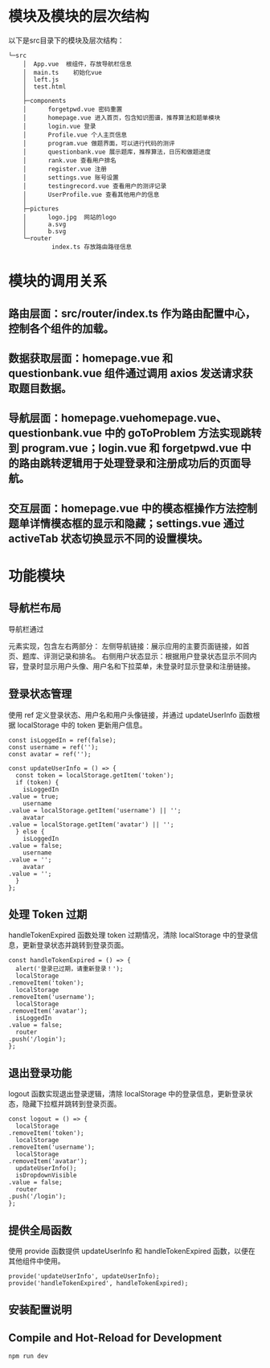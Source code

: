 # 模块及模块的层次结构
以下是src目录下的模块及层次结构：
```
└─src
    │  App.vue  根组件，存放导航栏信息
    │  main.ts    初始化vue
    │  left.js
    │  test.html
    │  
    ├─components
    │      forgetpwd.vue 密码重置
    │      homepage.vue 进入首页，包含知识图谱，推荐算法和题单模块
    │      login.vue 登录
    │      Profile.vue 个人主页信息
    │      program.vue 做题界面，可以进行代码的测评
    │      questionbank.vue 展示题库，推荐算法，日历和做题进度
    │      rank.vue 查看用户排名
    │      register.vue 注册
    │      settings.vue 账号设置
    │      testingrecord.vue 查看用户的测评记录
    │      UserProfile.vue 查看其他用户的信息
    │      
    ├─pictures
    │      logo.jpg  网站的logo
    │      a.svg
    │      b.svg
    └─router
            index.ts 存放路由路径信息
```
# 模块的调用关系
## 路由层面：src/router/index.ts 作为路由配置中心，控制各个组件的加载。
## 数据获取层面：homepage.vue 和 questionbank.vue 组件通过调用 axios 发送请求获取题目数据。
## 导航层面：homepage.vuehomepage.vue、questionbank.vue 中的 goToProblem 方法实现跳转到 program.vue；login.vue 和 forgetpwd.vue 中的路由跳转逻辑用于处理登录和注册成功后的页面导航。
## 交互层面：homepage.vue 中的模态框操作方法控制题单详情模态框的显示和隐藏；settings.vue 通过 activeTab 状态切换显示不同的设置模块。

# 功能模块
## 导航栏布局
导航栏通过 <nav> 元素实现，包含左右两部分：
左侧导航链接：展示应用的主要页面链接，如首页、题库、评测记录和排名。
右侧用户状态显示：根据用户登录状态显示不同内容，登录时显示用户头像、用户名和下拉菜单，未登录时显示登录和注册链接。
## 登录状态管理
使用 ref 定义登录状态、用户名和用户头像链接，并通过 updateUserInfo 函数根据 localStorage 中的 token 更新用户信息。
```
const isLoggedIn = ref(false);
const username = ref('');
const avatar = ref('');

const updateUserInfo = () => {
  const token = localStorage.getItem('token');
  if (token) {
    isLoggedIn
.value = true;
    username
.value = localStorage.getItem('username') || '';
    avatar
.value = localStorage.getItem('avatar') || '';
  } else {
    isLoggedIn
.value = false;
    username
.value = '';
    avatar
.value = '';
  }
};
```
## 处理 Token 过期
handleTokenExpired 函数处理 token 过期情况，清除 localStorage 中的登录信息，更新登录状态并跳转到登录页面。
```
const handleTokenExpired = () => {
  alert('登录已过期，请重新登录！');
  localStorage
.removeItem('token');
  localStorage
.removeItem('username');
  localStorage
.removeItem('avatar');
  isLoggedIn
.value = false;
  router
.push('/login');
};
```
## 退出登录功能
logout 函数实现退出登录逻辑，清除 localStorage 中的登录信息，更新登录状态，隐藏下拉框并跳转到登录页面。
```
const logout = () => {
  localStorage
.removeItem('token');
  localStorage
.removeItem('username');
  localStorage
.removeItem('avatar');
  updateUserInfo();
  isDropdownVisible
.value = false; 
  router
.push('/login');
};
```
## 提供全局函数
使用 provide 函数提供 updateUserInfo 和 handleTokenExpired 函数，以便在其他组件中使用。
```
provide('updateUserInfo', updateUserInfo);
provide('handleTokenExpired', handleTokenExpired);
```
# 安装配置说明
## Compile and Hot-Reload for Development
```sh
npm run dev
```
